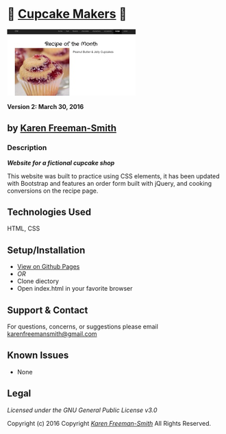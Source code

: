 # :custard: [Cupcake Makers](http://karenfreemansmith.github.io/cupcakes) :birthday:
![project screenshot](/img/screenshot.jpg)

__Version 2: March 30, 2016__

## by [Karen Freeman-Smith](http://karenfreemansmith.github.io)

### Description
__*Website for a fictional cupcake shop*__

This website was built to practice using CSS elements, it has been updated with Bootstrap and features an order form built with jQuery, and cooking conversions on the recipe page.

## Technologies Used
HTML, CSS

## Setup/Installation
* [View on Github Pages](https://karenfreemansmith.github.io/EpicIntroWk1-PetWebsite)
* _OR_
* Clone diectory 
* Open index.html in your favorite browser

## Support & Contact
For questions, concerns, or suggestions please email karenfreemansmith@gmail.com

## Known Issues
* None

## Legal
*Licensed under the GNU General Public License v3.0*

Copyright (c) 2016 Copyright _[Karen Freeman-Smith](https://karenfreemansmith.github.io)_ All Rights Reserved.
